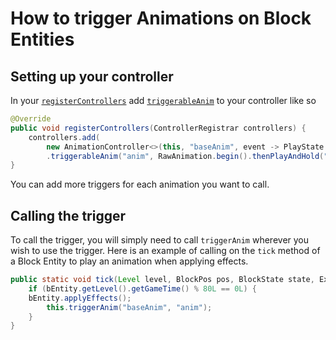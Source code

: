 # How to trigger Animations on Block Entities

## Setting up your controller

In your [`registerControllers`](https://github.com/AzureDoom/AzureLib/blob/1.20/common/src/main/java/mod/azure/azurelib/core/animatable/GeoAnimatable.java#L35) add [`triggerableAnim`](https://github.com/AzureDoom/AzureLib/blob/1.20/common/src/main/java/mod/azure/azurelib/animatable/SingletonGeoAnimatable.java#L84) to your controller like so

```java
@Override
public void registerControllers(ControllerRegistrar controllers) {
    controllers.add(
        new AnimationController<>(this, "baseAnim", event -> PlayState.CONTINUE)
        .triggerableAnim("anim", RawAnimation.begin().thenPlayAndHold("anim"));
}
```

You can add more triggers for each animation you want to call.&#x20;

## Calling the trigger

To call the trigger, you will simply need to call `triggerAnim` wherever you wish to use the trigger. Here is an example of calling on the `tick` method of a Block Entity to play an animation when applying effects.

```java
public static void tick(Level level, BlockPos pos, BlockState state, ExampleBlockEntity bEntity) {
    if (bEntity.getLevel().getGameTime() % 80L == 0L) {
	bEntity.applyEffects();
        this.triggerAnim("baseAnim", "anim");
    }
}
```
